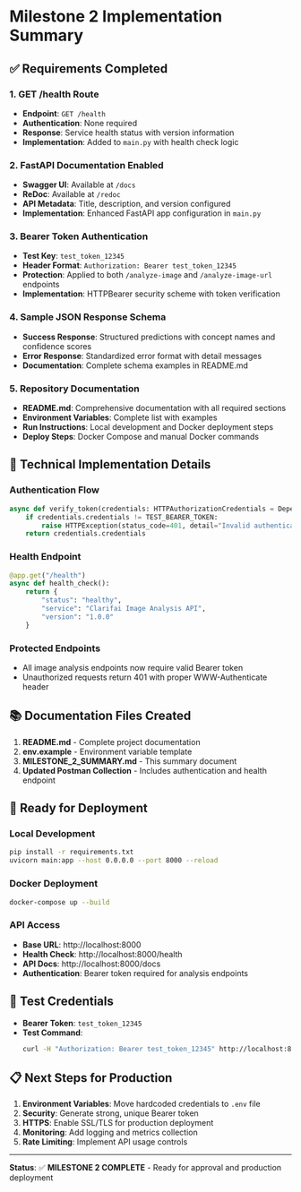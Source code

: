 # Milestone 2 Implementation Summary

## ✅ Requirements Completed

### 1. GET /health Route
- **Endpoint**: `GET /health`
- **Authentication**: None required
- **Response**: Service health status with version information
- **Implementation**: Added to `main.py` with health check logic

### 2. FastAPI Documentation Enabled
- **Swagger UI**: Available at `/docs`
- **ReDoc**: Available at `/redoc`
- **API Metadata**: Title, description, and version configured
- **Implementation**: Enhanced FastAPI app configuration in `main.py`

### 3. Bearer Token Authentication
- **Test Key**: `test_token_12345`
- **Header Format**: `Authorization: Bearer test_token_12345`
- **Protection**: Applied to both `/analyze-image` and `/analyze-image-url` endpoints
- **Implementation**: HTTPBearer security scheme with token verification

### 4. Sample JSON Response Schema
- **Success Response**: Structured predictions with concept names and confidence scores
- **Error Response**: Standardized error format with detail messages
- **Documentation**: Complete schema examples in README.md

### 5. Repository Documentation
- **README.md**: Comprehensive documentation with all required sections
- **Environment Variables**: Complete list with examples
- **Run Instructions**: Local development and Docker deployment steps
- **Deploy Steps**: Docker Compose and manual Docker commands

## 🔧 Technical Implementation Details

### Authentication Flow
```python
async def verify_token(credentials: HTTPAuthorizationCredentials = Depends(security)):
    if credentials.credentials != TEST_BEARER_TOKEN:
        raise HTTPException(status_code=401, detail="Invalid authentication token")
    return credentials.credentials
```

### Health Endpoint
```python
@app.get("/health")
async def health_check():
    return {
        "status": "healthy",
        "service": "Clarifai Image Analysis API",
        "version": "1.0.0"
    }
```

### Protected Endpoints
- All image analysis endpoints now require valid Bearer token
- Unauthorized requests return 401 with proper WWW-Authenticate header

## 📚 Documentation Files Created

1. **README.md** - Complete project documentation
2. **env.example** - Environment variable template
3. **MILESTONE_2_SUMMARY.md** - This summary document
4. **Updated Postman Collection** - Includes authentication and health endpoint

## 🚀 Ready for Deployment

### Local Development
```bash
pip install -r requirements.txt
uvicorn main:app --host 0.0.0.0 --port 8000 --reload
```

### Docker Deployment
```bash
docker-compose up --build
```

### API Access
- **Base URL**: http://localhost:8000
- **Health Check**: http://localhost:8000/health
- **API Docs**: http://localhost:8000/docs
- **Authentication**: Bearer token required for analysis endpoints

## 🔑 Test Credentials

- **Bearer Token**: `test_token_12345`
- **Test Command**: 
  ```bash
  curl -H "Authorization: Bearer test_token_12345" http://localhost:8000/health
  ```

## 📋 Next Steps for Production

1. **Environment Variables**: Move hardcoded credentials to `.env` file
2. **Security**: Generate strong, unique Bearer token
3. **HTTPS**: Enable SSL/TLS for production deployment
4. **Monitoring**: Add logging and metrics collection
5. **Rate Limiting**: Implement API usage controls

---

**Status**: ✅ **MILESTONE 2 COMPLETE** - Ready for approval and production deployment
